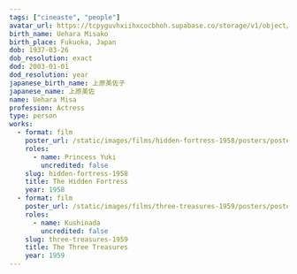 ```yaml
---
tags: ["cineaste", "people"]
avatar_url: https://tcpyguvhxiihxcocbhoh.supabase.co/storage/v1/object/public/godzilla-cineaste-public/content/people/uehara-misa/uehara-misa.jpg
birth_name: Uehara Misako
birth_place: Fukuoka, Japan
dob: 1937-03-26
dob_resolution: exact
dod: 2003-01-01
dod_resolution: year
japanese_birth_name: 上原美佐子
japanese_name: 上原美佐
name: Uehara Misa
profession: Actress
type: person
works:
  - format: film
    poster_url: /static/images/films/hidden-fortress-1958/posters/poster.jpg
    roles:
      - name: Princess Yuki
        uncredited: false
    slug: hidden-fortress-1958
    title: The Hidden Fortress
    year: 1958
  - format: film
    poster_url: /static/images/films/three-treasures-1959/posters/poster.jpg
    roles:
      - name: Kushinada
        uncredited: false
    slug: three-treasures-1959
    title: The Three Treasures
    year: 1959
---
```

